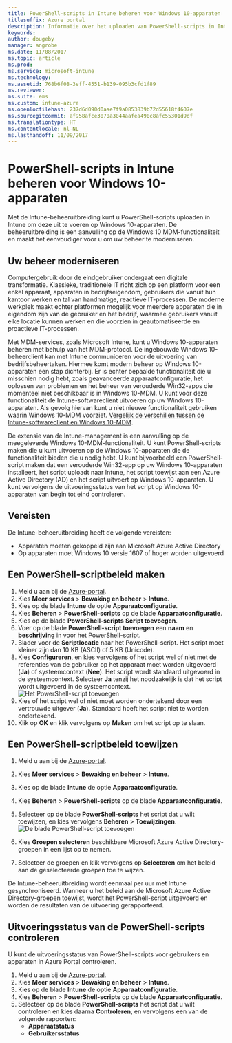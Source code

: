 ```yaml
---
title: PowerShell-scripts in Intune beheren voor Windows 10-apparaten
titlesuffix: Azure portal
description: Informatie over het uploaden van PowerShell-scripts in Intune om deze uit te voeren op Windows 10-apparaten.
keywords: 
author: dougeby
manager: angrobe
ms.date: 11/08/2017
ms.topic: article
ms.prod: 
ms.service: microsoft-intune
ms.technology: 
ms.assetid: 768b6f08-3eff-4551-b139-095b3cfd1f89
ms.reviewer: 
ms.suite: ems
ms.custom: intune-azure
ms.openlocfilehash: 237d6d090d0aae7f9a0853839b72d55618f4607e
ms.sourcegitcommit: af958afce3070a3044aafea490c8afc55301d9df
ms.translationtype: HT
ms.contentlocale: nl-NL
ms.lasthandoff: 11/09/2017
---
```

# <a name="manage-powershell-scripts-in-intune-for-windows-10-devices"></a>PowerShell-scripts in Intune beheren voor Windows 10-apparaten
Met de Intune-beheeruitbreiding kunt u PowerShell-scripts uploaden in Intune om deze uit te voeren op Windows 10-apparaten. De beheeruitbreiding is een aanvulling op de Windows 10 MDM-functionaliteit en maakt het eenvoudiger voor u om uw beheer te moderniseren.

## <a name="moving-to-modern-management"></a>Uw beheer moderniseren
Computergebruik door de eindgebruiker ondergaat een digitale transformatie. Klassieke, traditionele IT richt zich op een platform voor een enkel apparaat, apparaten in bedrijfseigendom, gebruikers die vanuit hun kantoor werken en tal van handmatige, reactieve IT-processen. De moderne werkplek maakt echter platformen mogelijk voor meerdere apparaten die in eigendom zijn van de gebruiker en het bedrijf, waarmee gebruikers vanuit elke locatie kunnen werken en die voorzien in geautomatiseerde en proactieve IT-processen. 

Met MDM-services, zoals Microsoft Intune, kunt u Windows 10-apparaten beheren met behulp van het MDM-protocol. De ingebouwde Windows 10-beheerclient kan met Intune communiceren voor de uitvoering van bedrijfsbeheertaken. Hiermee komt modern beheer op Windows 10-apparaten een stap dichterbij. Er is echter bepaalde functionaliteit die u misschien nodig hebt, zoals geavanceerde apparaatconfiguratie, het oplossen van problemen en het beheer van verouderde Win32-apps die momenteel niet beschikbaar is in Windows 10-MDM. U kunt voor deze functionaliteit de Intune-softwareclient uitvoeren op uw Windows 10-apparaten. Als gevolg hiervan kunt u niet nieuwe functionaliteit gebruiken waarin Windows 10-MDM voorziet. [Vergelijk de verschillen tussen de Intune-softwareclient en Windows 10-MDM](https://docs.microsoft.com/intune-classic/deploy-use/pc-management-comparison).

De extensie van de Intune-management is een aanvulling op de meegeleverde Windows 10-MDM-functionaliteit. U kunt PowerShell-scripts maken die u kunt uitvoeren op de Windows 10-apparaten die de functionaliteit bieden die u nodig hebt. U kunt bijvoorbeeld een PowerShell-script maken dat een verouderde Win32-app op uw Windows 10-apparaten installeert, het script uploadt naar Intune, het script toewijst aan een Azure Active Directory (AD) en het script uitvoert op Windows 10-apparaten. U kunt vervolgens de uitvoeringsstatus van het script op Windows 10-apparaten van begin tot eind controleren.

## <a name="prerequisites"></a>Vereisten
De Intune-beheeruitbreiding heeft de volgende vereisten:
- Apparaten moeten gekoppeld zijn aan Microsoft Azure Active Directory
- Op apparaten moet Windows 10 versie 1607 of hoger worden uitgevoerd

## <a name="create-a-powershell-script-policy"></a>Een PowerShell-scriptbeleid maken 
1. Meld u aan bij de [Azure-portal](https://portal.azure.com).
2. Kies **Meer services** > **Bewaking en beheer** > **Intune**.
3. Kies op de blade **Intune** de optie **Apparaatconfiguratie**.
4. Kies **Beheren** > **PowerShell-scripts** op de blade **Apparaatconfiguratie**.
5. Kies op de blade **PowerShell-scripts** **Script toevoegen**.
6. Voer op de blade **PowerShell-script toevoegen** een **naam** en **beschrijving** in voor het PowerShell-script.
7. Blader voor de **Scriptlocatie** naar het PowerShell-script. Het script moet kleiner zijn dan 10 KB (ASCII) of 5 KB (Unicode).
8. Kies **Configureren**, en kies vervolgens of het script wel of niet met de referenties van de gebruiker op het apparaat moet worden uitgevoerd (**Ja**) of systeemcontext (**Nee**). Het script wordt standaard uitgevoerd in de systeemcontext. Selecteer **Ja** tenzij het noodzakelijk is dat het script wordt uitgevoerd in de systeemcontext. 
  ![Het PowerShell-script toevoegen](./media/mgmt-extension-add-script.png)
9. Kies of het script wel of niet moet worden ondertekend door een vertrouwde uitgever (**Ja**). Standaard hoeft het script niet te worden ondertekend. 
10. Klik op **OK** en klik vervolgens op **Maken** om het script op te slaan.

## <a name="assign-a-powershell-script-policy"></a>Een PowerShell-scriptbeleid toewijzen
1. Meld u aan bij de [Azure-portal](https://portal.azure.com).
2. Kies **Meer services** > **Bewaking en beheer** > **Intune**.
3. Kies op de blade **Intune** de optie **Apparaatconfiguratie**.
4. Kies **Beheren** > **PowerShell-scripts** op de blade **Apparaatconfiguratie**.
5. Selecteer op de blade **PowerShell-scripts** het script dat u wilt toewijzen, en kies vervolgens **Beheren** > **Toewijzingen**.
  ![De blade PowerShell-script toevoegen](./media/mgmt-extension-assignments.png)
 
6. Kies **Groepen selecteren** beschikbare Microsoft Azure Active Directory-groepen in een lijst op te nemen. 
7. Selecteer de groepen en klik vervolgens op **Selecteren** om het beleid aan de geselecteerde groepen toe te wijzen.

De Intune-beheeruitbreiding wordt eenmaal per uur met Intune gesynchroniseerd. Wanneer u het beleid aan de Microsoft Azure Active Directory-groepen toewijst, wordt het PowerShell-script uitgevoerd en worden de resultaten van de uitvoering gerapporteerd. 
 
## <a name="monitor-run-status-for-powershell-scripts"></a>Uitvoeringsstatus van de PowerShell-scripts controleren
U kunt de uitvoeringsstatus van PowerShell-scripts voor gebruikers en apparaten in Azure Portal controleren.
1. Meld u aan bij de [Azure-portal](https://portal.azure.com).
2. Kies **Meer services** > **Bewaking en beheer** > **Intune**.
3. Kies op de blade **Intune** de optie **Apparaatconfiguratie**.
4. Kies **Beheren** > **PowerShell-scripts** op de blade **Apparaatconfiguratie**.
5. Selecteer op de blade **PowerShell-scripts** het script dat u wilt controleren en kies daarna **Controleren**, en vervolgens een van de volgende rapporten:
   - **Apparaatstatus**
   - **Gebruikersstatus**
